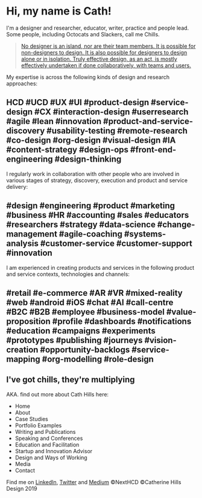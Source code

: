 ﻿

# Hi, my name is Cath!
I'm a designer and researcher, educator, writer, practice and people lead.  Some people, including Octocats and Slackers, call me Chills. 

> [No designer is an island, nor are their team members. It is possible for non-designers to design. It is also possible for designers to design alone or in isolation. Truly effective design, as an act, is mostly effectively undertaken if done collaboratively, with teams and users.](https://twitter.com/daughterofbev/status/1086508705288310786) 

My expertise is across the following kinds of design and research approaches: 
## HCD #UCD #UX #UI #product-design #service-design #CX #interaction-design #userresearch #agile #lean #innovation #product-and-service-discovery #usability-testing #remote-research #co-design #org-design #visual-design #IA #content-strategy #design-ops #front-end-engineering #design-thinking

I regularly work in collaboration with other people who are involved in various stages of strategy, discovery, execution and product and service delivery:
## #design #engineering #product #marketing #business #HR #accounting #sales #educators #researchers #strategy #data-science #change-management #agile-coaching #systems-analysis #customer-service #customer-support #innovation

I am experienced in creating products and services in the following product and service contexts, technologies and channels:
## #retail #e-commerce #AR #VR #mixed-reality #web #android #iOS #chat #AI #call-centre #B2C #B2B #employee #business-model #value-proposition #profile #dashboards #notifications #education #campaigns #experiments #prototypes #publishing #journeys #vision-creation #opportunity-backlogs #service-mapping #org-modelling #role-design

## I've got chills, they're multiplying
AKA. find out more about Cath Hills here:
 - Home
 - About
 - Case Studies 
 - Portfolio Examples 
 - Writing and Publications
 - Speaking and Conferences
 - Education and Facilitation
 - Startup and Innovation Advisor
 - Design and Ways of Working
 - Media
 - Contact


Find me on [LinkedIn](https://www.linkedin.com/in/catherine-hills-96a1b515/), [Twitter](https://twitter.com/daughterofbev) and [Medium](https://medium.com/@daughterofbev) 
©NextHCD ©Catherine Hills Design 2019
